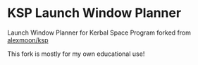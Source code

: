 # KSP Launch Window Planner
Launch Window Planner for Kerbal Space Program forked from [alexmoon/ksp](https://github.com/alexmoon/ksp)

This fork is mostly for my own educational use!
